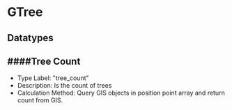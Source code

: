 GTree
======
## Datatypes
####Tree Count
------
- Type Label: "tree_count"  
- Description: Is the count of trees  
- Calculation Method: Query GIS objects in position point array and return count from GIS.



